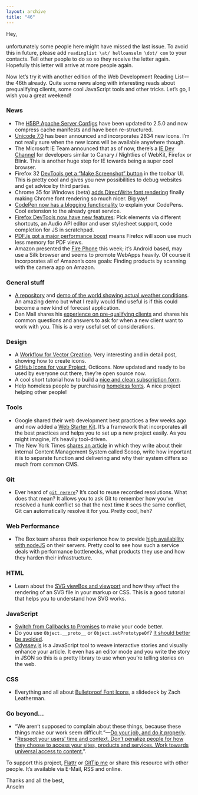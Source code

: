 ```yaml
---
layout: archive
title: "46"
---
```


Hey,<br>
<br>
unfortunately some people here might have missed the last issue. To avoid this in future, please add `readinglist \at/ helloanselm \dot/ com` to your contacts. Tell other people to do so so they receive the letter again. Hopefully this letter will arrive at more people again.

Now let’s try it with another edition of the Web Development Reading List—the 46th already. Quite some news along with interesting reads about prequalifying clients, some cool JavaScript tools and other tricks. Let’s go, I wish you a great weekend!

### News

- The [H5BP Apache Server Configs](https://github.com/h5bp/server-configs-apache/blob/fc379c45f52a09dd41279dbf4e60ae281110a5b0/CHANGELOG.md#250-june-14-2014) have been updated to 2.5.0 and now compress cache manifests and have been re-structured.
- [Unicode 7.0](http://unicode-inc.blogspot.de/2014/06/announcing-unicode-standard-version-70.html) has been announced and incorporates 2834 new icons. I’m not really sure when the new icons will be available anywhere though.
- The Microsoft IE Team announced that as of now, there’s a [IE Dev Channel](http://devchannel.modern.ie/) for developers similar to Canary / Nightlies of WebKit, Firefox or Blink. This is another huge step for IE towards being a super cool browser.
- Firefox 32 [DevTools get a “Make Screenshot” button](https://bugzilla.mozilla.org/show_bug.cgi?id=991045) in the toolbar UI. This is pretty cool and gives you new possibilities to debug websites and get advice by third parties.
- Chrome 35 for Windows (beta) [adds DirectWrite font rendering](http://www.istartedsomething.com/20140412/google-chrome-35-beta-adds-much-needed-directwrite-font-rendering-on-windows/) finally making Chrome font rendering so much nicer. Big yay!
- [CodePen now has a blogging functionality](http://codepen.io/blogging/) to explain your CodePens. Cool extension to the already great service.
- [Firefox DevTools now have new features](https://hacks.mozilla.org/2014/06/toolbox-inspector-scratchpad-improvements-firefox-developer-tools-episode-32/): Pick elements via different shortcuts, an Audio API editor and user stylesheet support, code completion for JS in scratchpad.
- [PDF.js got a major performance boost](https://blog.mozilla.org/nnethercote/2014/06/16/an-even-slimmer-pdf-js/) means Firefox will soon use much less memory for PDF views.
- Amazon presented the [Fire Phone](https://developer.amazon.com/appsandservices/solutions/devices/fire-phone) this week; it’s Android based, may use a Silk browser and seems to promote WebApps heavily. Of course it incorporates all of Amazon’s core goals: Finding products by scanning with the camera app on Amazon.

### General stuff

- [A repository](https://github.com/cambecc/earth) and [demo of the world showing actual weather conditions](http://earth.nullschool.net/). An amazing demo but what I really would find useful is if this could become a new kind of forecast application.
- Dan Mall shares his [experience on pre-qualifying clients](http://danielmall.com/articles/prequalifying-clients/) and shares his common questions and answers to ask for when a new client want to work with you. This is a very useful set of considerations.

### Design

- A [Workflow for Vector Creation](https://medium.com/@janoskoos/my-vector-workflow-dd1357d28d7c). Very interesting and in detail post, showing how to create icons.
- [GitHub Icons for your Project](http://octicons.github.com/), Octicons. Now updated and ready to be used by everyone out there, they’re open source now.
- A cool short tutorial how to build a [nice and clean subscription form](http://osvaldas.info/minimalist-newsletter-subscription-form).
- Help homeless people by purchasing [homeless fonts](http://www.homelessfonts.org/). A nice project helping other people!

### Tools

- Google shared their web development best practices a few weeks ago and now added a [Web Starter Kit](https://developers.google.com/web/starter-kit/). It’s a framework that incorporates all the best practices and helps you to set up a new project easily. As you might imagine, it’s heavily tool-driven.
- The New York Times [shares an article](http://open.blogs.nytimes.com/2014/06/17/scoop-a-glimpse-into-the-nytimes-cms/) in which they write about their internal Content Management System called Scoop, write how important it is to separate function and delivering and why their system differs so much from common CMS.

### Git

- Ever heard of [`git rerere`](http://git-scm.com/blog/2010/03/08/rerere.html)? It’s cool to reuse recorded resolutions. What does that mean? It allows you to ask Git to remember how you’ve resolved a hunk conflict so that the next time it sees the same conflict, Git can automatically resolve it for you. Pretty cool, heh?

### Web Performance

- The Box team shares their experience how to provide [high availability with nodeJS](http://tech.blog.box.com/2014/06/node-js-high-availability-at-box/) on their servers. Pretty cool to see how such a service deals with performance bottlenecks, what products they use and how they harden their infrastructure.

### HTML

- Learn about the [SVG viewBox and viewport](http://jonibologna.com/svg-viewbox-and-viewport/) and how they affect the rendering of an SVG file in your markup or CSS. This is a good tutorial that helps you to understand how SVG works.

### JavaScript

- [Switch from Callbacks to Promises](http://spion.github.io/posts/why-i-am-switching-to-promises.html) to make your code better.
- Do you use `Object.__proto__` or `Object.setPrototypeOf`? [It should better be avoided](https://developer.mozilla.org/en-US/Firefox/Releases/30/Site_Compatibility#JavaScript).
- [Odyssey.js](http://cartodb.github.io/odyssey.js/) is a JavaScript tool to weave interactive stories and visually enhance your article. It even has an editor mode and you write the story in JSON so this is a pretty library to use when you’re telling stories on the web.

### CSS

- Everything and all about [Bulletproof Font Icons](https://speakerdeck.com/zachleat/bulletproof-font-icons), a slidedeck by Zach Leatherman.

### Go beyond…

- “We aren’t supposed to complain about these things, because these things make our work seem difficult.”—[Do your job, and do it properly](https://the-pastry-box-project.net/garann-means/2014-June-16).
- “[Respect your users’ time and context. Don’t penalize people for how they choose to access your sites, products and services. Work towards universal access to content.](http://wtfmobileweb.com/better)”.

To support this project, [Flattr](http://goo.gl/dDWsTF) or [GitTip me](http://goo.gl/cnqtOc) or share this resource with other people. It’s available via E-Mail, RSS and online.

Thanks and all the best,<br>
Anselm
